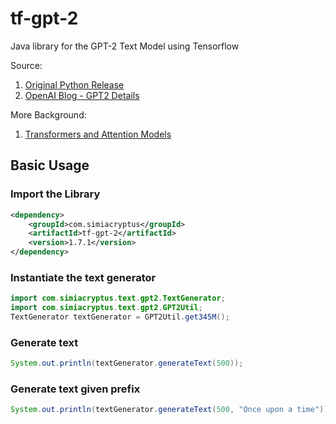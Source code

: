 # tf-gpt-2

Java library for the GPT-2 Text Model using Tensorflow

Source:
1. [Original Python Release](https://github.com/openai/gpt-2)
1. [OpenAI Blog - GPT2 Details](https://openai.com/blog/better-language-models/)

More Background:
1. [Transformers and Attention Models](http://jalammar.github.io/illustrated-transformer/)

## Basic Usage

### Import the Library

```xml
<dependency>
    <groupId>com.simiacryptus</groupId>
    <artifactId>tf-gpt-2</artifactId>
    <version>1.7.1</version>
</dependency>
```

### Instantiate the text generator

```java
import com.simiacryptus.text.gpt2.TextGenerator;
import com.simiacryptus.text.gpt2.GPT2Util;
TextGenerator textGenerator = GPT2Util.get345M();
```

### Generate text

```java
System.out.println(textGenerator.generateText(500));
```

### Generate text given prefix

```java
System.out.println(textGenerator.generateText(500, "Once upon a time"));
```

